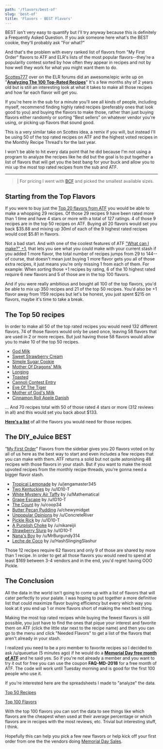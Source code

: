 ```yaml
---
path: '/flavors/best-of'
slug: 'best-of'
title: 'Flavors - BEST Flavors'
---
```


BEST isn't very easy to quantify but I'll try anyway because this is definitely a Frequently Asked Question. If you ask someone here what's the BEST cookie, they'll probably ask "For what?"

And that's the problem with every ranked list of flavors from "My First Order" flavors to ATF and ELR's lists of the most popular flavors--they're a popularity contest sorted by how often they appear in recipes and not by how well they work for what you might want them to do.

[Scottes777](http://forum.e-liquid-recipes.com/u/Scottes777) over on the ELR forums did an awesome/epic write up on "[**Analyzing The 100 Top-Rated Recipes**](http://forum.e-liquid-recipes.com/t/analyzing-the-100-top-rated-recipes/83979)" It's a few months shy of 2 years old but is still an interesting look at what it takes to make all those recipes and how far each flavor will get you.

If you're here in the sub for a minute you'll see all kinds of people, including myself, recommend finding highly rated recipes (preferably ones that look good to you) and buying the flavors to make those, rather than just buying flavors either randomly or sorting "Best sellers" on whatever vendor you're using, or picking up flavors that sound good.

This is a very similar take on Scottes idea, a remix if you will, but instead I'll be using 50 of the top rated recipes on ATF and the highest voted recipes in the Monthly Recipe Thread's for the last year.

I won't be able to hit every data point that he did because I'm not using a program to analyze the recipes like he did but the goal is to put together a list of flavors that will get you the best bang for your buck and allow you to mix up the most top rated recipes from the sub and ATF.

---

> | For pricing I went with [BCF](https://www.bullcityflavors.com/) and picked the smallest available sizes.

## Starting from the Top Flavors

If you were to buy just the [Top 20 flavors from ATF](https://alltheflavors.com/flavors/top100) you would be able to make a whopping 29 recipes. Of those 29 recipes 9 have been rated more than 1 time and have 4 stars or more with a total of 127 ratings. 4 of those 9 recipes are in the top 50 recipes on ATF. Buying all 20 flavors would set you back $35.88 and mixing up 30ml of each of the 9 highest rated recipes would cost $5.81 in flavors.

Not a bad start. And with one of the coolest features of ATF ["What can I make?" +1](https://alltheflavors.com/recipes?sort_order=new&owner=all&suggestions=2&name_like=), that lets you see what you could make with your current stash if you added 1 more flavor, the total number of recipes jumps from 29 to 144-- of course, that doesn't mean just buying 1 more flavor gets you all of those extra recipes, it just means you're only missing 1 from each of them. For example: When sorting those +1 recipes by rating, 6 of the 10 highest rated require 6 new flavors and 5 of those are in the top 100 flavors.

And if you were really ambitious and bought all 100 of the top flavors, you'd be able to mix up 350 recipes and 21 of the top 50 recipes. You'd also be +1 flavor away from 1159 recipes but let's be honest, you just spent \$215 on flavors, maybe it's time to take a break.

## The Top 50 recipes

In order to make all 50 of the top rated recipes you would need 132 different flavors. 74 of those flavors would only be used once, leaving 58 flavors that are used in 2 or more recipes. But just having those 58 flavors would allow you to make 10 of the top 50 recipes.

- [God Milk](https://alltheflavors.com/recipes/15504#god_milk_by_skiddlzninja)
- [Sweet Strawberry Cream](https://alltheflavors.com/recipes/3600#sweet_strawberry_cream_by_cheebasteeba)
- [Simple Sugar Cookie](https://alltheflavors.com/recipes/10644#simple_sugar_cookie_by_id10_t)
- [Mother Of Dragons' Milk](https://alltheflavors.com/recipes/6851#mother_of_dragons_milk_by_id10_t)
- [Longing](https://alltheflavors.com/recipes/31323#longing_by_id10_t)
- [Toasted](https://alltheflavors.com/recipes/32619#toasted_by_mrburgundy)
- [Cannoli Contest Entry](https://alltheflavors.com/recipes/6222#cannoli_contest_entry_by_goldfish18)
- [Eye Of The Tiger](https://alltheflavors.com/recipes/47009#eye_of_the_tiger_by_mrjwp08)
- [Mother of God's Milk](https://alltheflavors.com/recipes/32469#mother_of_god_s_milk_by_id10_t)
- [Cinnamon Roll Apple Danish](https://alltheflavors.com/recipes/10613#cinnamon_roll_apple_danish_by_id10_t)

&hellip; And 70 recipes total with 50 of those rated 4 stars or more (312 reviews in all) and this would set you back about \$133.

[**Here's a list**](https://docs.google.com/spreadsheets/d/18Lvxxn8j0mJBpjDJRhakIyO7GueRb8EW3nAJUOHSPnA/edit?usp=sharing) of all the flavors you would need for those recipes.

## The DIY_eJuice BEST

"[My First Order](http://www.reddit.com/r/DIY_eJuice/wiki/first_order_flavors)" Flavors from the sidebar gives you 20 flavors voted on by all of us here as the best way to start and even includes a few recipes that you can make with them. ATF returns a solid but not quite astonishing 48 recipes with those flavors in your stash. But if you want to make the most upvoted recipes from the monthly recipe threads, you're gonna need a bigger flavor stash.

- [Tropical Lemonade](https://www.reddit.com/r/DIY_eJuice/comments/89kev4/april_2018_recipe_thread/dwug27b/) by /u/jengamaster345
- [Two Kentuckies](https://alltheflavors.com/recipes/90550) by /u/ID10-T
- [White Mystery Air Taffy](https://alltheflavors.com/recipes/86571) by /u/Mathematical
- [Grape Escape](https://alltheflavors.com/recipes/78817) by /u/ID10-T
- [The Count](https://alltheflavors.com/recipes/77013) by /u/coop34
- [Butter Pecan Pudding](https://alltheflavors.com/recipes/71719) /u/chewymidget
- [Unpopular Opinions](https://alltheflavors.com/recipes/59598) by /u/ConcreteRiver
- [Pickle Rick](https://alltheflavors.com/recipes/62189) by /u/ID10-T
- [A Purplish Choke](http://e-liquid-recipes.com/recipe/1593951/A%20Purplish%20Choke) by /u/nikareijii
- [Strawberry Slurp](https://alltheflavors.com/recipes/53483) by /u/ID10-T
- [Nana's Boy](https://alltheflavors.com/recipes/45704) by /u/MrBurgundy314
- [Leche de Coco](https://alltheflavors.com/recipes/42350) by /u/HashSlingingSlashur

Those 12 recipes require 62 flavors and only 9 of those are shared by more than 1 recipe. In order to get all those flavors you would need to spend at least \$169 between 3-4 vendors and in the end, you'd regret having OOO Pickle.

## The Conclusion

All the data in the world isn't going to come up with a list of flavors that will cater perfectly to your palate. I was hoping to put together a more definitive list that could maximize flavor buying efficiency but every which way you look at it you end up 1 or more flavors short of making the next best thing.

Making the most top rated recipes while buying the fewest flavors is still possible, you just have to find the ones that pique your interest and favorite them on ATF (click the little star next to the recipe name) and then you can go to the menu and click "Needed Flavors" to get a list of the flavors that aren't already in your stash.

I realized you need to be a pro member to favorite recipes so I decided to ask /u/queuetue (5 minutes ago) if he would do a **[Memorial Day free month of ATF](https://alltheflavors.com/go_pro)** and he said yes. So if you're not already a member and you want to try it out for free you can use the coupon **FAQ-MD-2018** for a free month of ATF. The code will work until Tuesday morning and is good for the first 100 people who use it.

If you're interested here are the spreadsheets I made to "analyze" the data.

[Top 50 Recipes](https://docs.google.com/spreadsheets/d/1o8F3OobpQhdWoO8Wvt4XCj5iENE52zZdLNuoFhdiUko/edit?usp=sharing)

[Top 100 Flavors](https://docs.google.com/spreadsheets/d/1ofpZI2rnFTgwzvgS-t7dNmIC_Stv7Mur_Mhkdz8Pw9Q/edit?usp=sharing)

With the top 100 flavors you can sort the data to see things like which flavors are the cheapest when used at their average percentage or which flavors are in recipes with the most reviews, etc. Trivial but interesting stuff, I think.

Hopefully this can help you pick a few new flavors or help kick off your first order from one the the vendors doing [Memorial Day Sales](https://redd.it/8ly79u).
